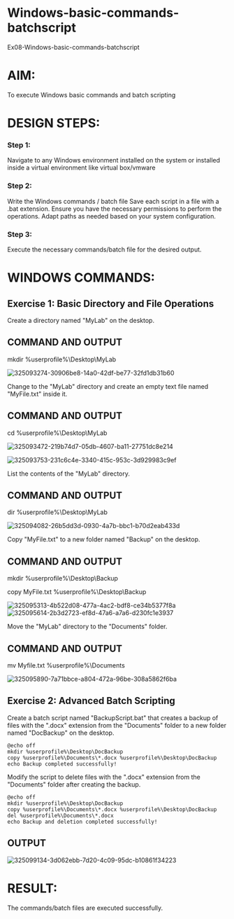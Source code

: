 # Windows-basic-commands-batchscript
Ex08-Windows-basic-commands-batchscript

# AIM:
To execute Windows basic commands and batch scripting

# DESIGN STEPS:

### Step 1:

Navigate to any Windows environment installed on the system or installed inside a virtual environment like virtual box/vmware 

### Step 2:

Write the Windows commands / batch file
Save each script in a file with a .bat extension.
Ensure you have the necessary permissions to perform the operations.
Adapt paths as needed based on your system configuration.
### Step 3:

Execute the necessary commands/batch file for the desired output. 




# WINDOWS COMMANDS:
## Exercise 1: Basic Directory and File Operations
Create a directory named "MyLab" on the desktop.


## COMMAND AND OUTPUT

mkdir %userprofile%\Desktop\MyLab

![325093274-30906be8-14a0-42df-be77-32fd1db31b60](https://github.com/user-attachments/assets/9a2cc7df-d480-435a-8f98-4feea6f2a0e9)

Change to the "MyLab" directory and create an empty text file named "MyFile.txt" inside it.



## COMMAND AND OUTPUT
cd %userprofile%\Desktop\MyLab

![325093472-219b74d7-05db-4607-ba11-27751dc8e214](https://github.com/user-attachments/assets/a8d269fb-9806-4780-9fc2-7ea10bac4326)

![325093753-231c6c4e-3340-415c-953c-3d929983c9ef](https://github.com/user-attachments/assets/15d92e5d-5935-4df3-b297-47a74d3afa13)

List the contents of the "MyLab" directory.

## COMMAND AND OUTPUT

dir %userprofile%\Desktop\MyLab

![325094082-26b5dd3d-0930-4a7b-bbc1-b70d2eab433d](https://github.com/user-attachments/assets/291694b1-57a1-42b7-8925-ef6cecb12f48)

Copy "MyFile.txt" to a new folder named "Backup" on the desktop.


## COMMAND AND OUTPUT
mkdir %userprofile%\Desktop\Backup

copy MyFile.txt %userprofile%\Desktop\Backup

![325095313-4b522d08-477a-4ac2-bdf8-ce34b5377f8a](https://github.com/user-attachments/assets/cf8c1145-a98d-4290-996b-cb6f834dee13)
![325095614-2b3d2723-ef8d-47a6-a7a6-d230fc1e3937](https://github.com/user-attachments/assets/c189166f-5753-4ecd-ae03-77c2b1e71a9a)


Move the "MyLab" directory to the "Documents" folder.


## COMMAND AND OUTPUT
mv Myfile.txt %userprofile%\Documents

![325095890-7a71bbce-a804-472a-96be-308a5862f6ba](https://github.com/user-attachments/assets/46718950-d9be-4ea8-b9e1-3c058c50ebc9)


## Exercise 2: Advanced Batch Scripting
Create a batch script named "BackupScript.bat" that creates a backup of files with the ".docx" extension from the "Documents" folder to a new folder named "DocBackup" on the desktop.
```
@echo off
mkdir %userprofile%\Desktop\DocBackup
copy %userprofile%\Documents\*.docx %userprofile%\Desktop\DocBackup
echo Backup completed successfully!
```
Modify the script to delete files with the ".docx" extension from the "Documents" folder after creating the backup.
```
@echo off
mkdir %userprofile%\Desktop\DocBackup
copy %userprofile%\Documents\*.docx %userprofile%\Desktop\DocBackup
del %userprofile%\Documents\*.docx
echo Backup and deletion completed successfully!
```




## OUTPUT
![325099134-3d062ebb-7d20-4c09-95dc-b10861f34223](https://github.com/user-attachments/assets/06bc777d-4b47-461f-b392-a861609ffa7f)





# RESULT:
The commands/batch files are executed successfully.

